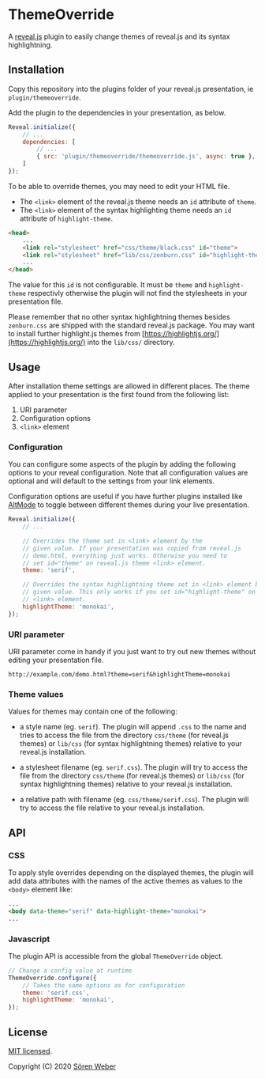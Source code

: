 # ThemeOverride

A [reveal.js](https://github.com/hakimel/reveal.js/) plugin to easily change themes of reveal.js and its syntax highlightning.

## Installation

Copy this repository into the plugins folder of your reveal.js presentation, ie ```plugin/themeoverride```.

Add the plugin to the dependencies in your presentation, as below.

```javascript
Reveal.initialize({
	// ...
	dependencies: [
		// ...
		{ src: 'plugin/themeoverride/themeoverride.js', async: true },
	]
});
```

To be able to override themes, you may need to edit your HTML file.

- The ```<link>``` element of the reveal.js theme needs an ```id``` attribute of ```theme```.
- The ```<link>``` element of the syntax highlighting theme needs an ```id``` attribute of ```highlight-theme```.

```html
<head>
	...
	<link rel="stylesheet" href="css/theme/black.css" id="theme">
	<link rel="stylesheet" href="lib/css/zenburn.css" id="highlight-theme">
	...
</head>
```

The value for this ```id``` is not configurable. It must be ```theme``` and ```highlight-theme``` respectivly otherwise the plugin will not find the stylesheets in your presentation file.

Please remember that no other syntax highlightning themes besides ```zenburn.css``` are shipped with the standard reveal.js package. You may want to install further highlight.js themes from [https://highlightjs.org/](https://highlightjs.org/) into the ```lib/css/``` directory.

## Usage

After installation theme settings are allowed in different places. The theme applied to your presentation is the first found from the following list:

1. URI parameter
1. Configuration options
1. ```<link>``` element

### Configuration

You can configure some aspects of the plugin by adding the following options to your reveal configuration. Note that all configuration values are optional and will default to the settings from your link elements.

Configuration options are useful if you have further plugins installed like [AltMode](https://github.com/McShelby/reveal-altmode) to toggle between different themes during your live presentation.

```javascript
Reveal.initialize({
	// ...

	// Overrides the theme set in <link> element by the
	// given value. If your presentation was copied from reveal.js
	// demo.html, everything just works. Otherwise you need to
	// set id="theme" on reveal.js theme <link> element.
	theme: 'serif',

	// Overrides the syntax highlightning theme set in <link> element by the
	// given value. This only works if you set id="highlight-theme" on the
	// <link> element.
	highlightTheme: 'monokai',
});
```

### URI parameter

URI parameter come in handy if you just want to try out new themes without editing your presentation file. 

```
http://example.com/demo.html?theme=serif&highlightTheme=monokai
```

### Theme values

Values for themes may contain one of the following:

- a style name (eg. ```serif```). The plugin will append ```.css``` to the name and tries to access the file from the directory ```css/theme``` (for reveal.js themes) or ```lib/css``` (for syntax highlightning themes) relative to your reveal.js installation.

- a stylesheet filename (eg. ```serif.css```). The plugin will try to access the file from the directory ```css/theme``` (for reveal.js themes) or ```lib/css``` (for syntax highlightning themes) relative to your reveal.js installation.

- a relative path with filename (eg. ```css/theme/serif.css```). The plugin will try to access the file relative to your reveal.js installation.

## API

### CSS

To apply style overrides depending on the displayed themes, the plugin will add data attributes with the names of the active themes as values to the ```<body>``` element like:

```html
...
<body data-theme="serif" data-highlight-theme="monokai">
...
```

### Javascript

The plugin API is accessible from the global ```ThemeOverride``` object.

```javascript
// Change a config value at runtime
ThemeOverride.configure({
	// Takes the same options as for configuration
	theme: 'serif.css',
	highlightTheme: 'monokai',
});
```

## License

[MIT licensed](https://en.wikipedia.org/wiki/MIT_License).

Copyright (C) 2020 [Sören Weber](https://soeren-weber.de)
